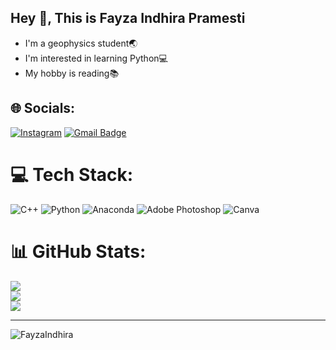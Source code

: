 
## Hey 👋, This is Fayza Indhira Pramesti

- I'm a geophysics student🌏
- I'm interested in learning Python💻
- My hobby is reading📚

## 🌐 Socials:
[![Instagram](https://img.shields.io/badge/Instagram-%23E4405F.svg?logo=Instagram&logoColor=white)](https://instagram.com/fayzaindhira__)
[![Gmail Badge](https://img.shields.io/badge/-fayzaindhira@gmail.com-c14438?style=flat&logo=Gmail&logoColor=white&link=mailto:fayzaindhira@gmail.com)](mailto:fayzaindhira@gmail.com)

# 💻 Tech Stack:
![C++](https://img.shields.io/badge/c++-%2300599C.svg?style=flat&logo=c%2B%2B&logoColor=white) ![Python](https://img.shields.io/badge/python-3670A0?style=flat&logo=python&logoColor=ffdd54) ![Anaconda](https://img.shields.io/badge/Anaconda-%2344A833.svg?style=flat&logo=anaconda&logoColor=white) ![Adobe Photoshop](https://img.shields.io/badge/adobephotoshop-%2331A8FF.svg?style=flat&logo=adobephotoshop&logoColor=white) ![Canva](https://img.shields.io/badge/Canva-%2300C4CC.svg?style=flat&logo=Canva&logoColor=white)
# 📊 GitHub Stats:
![](https://github-readme-stats.vercel.app/api?username=FayzaIndhira&theme=tokyonight&hide_border=false&include_all_commits=true&count_private=false)<br/>
![](https://github-readme-streak-stats.herokuapp.com/?user=FayzaIndhira&theme=tokyonight&hide_border=false)<br/>
![](https://github-readme-stats.vercel.app/api/top-langs/?username=FayzaIndhira&theme=tokyonight&hide_border=false&include_all_commits=true&count_private=false&layout=compact)

---
<p align=left> <img src=https://komarev.com/ghpvc/?username=FayzaIndhira alt=FayzaIndhira /> </p>


